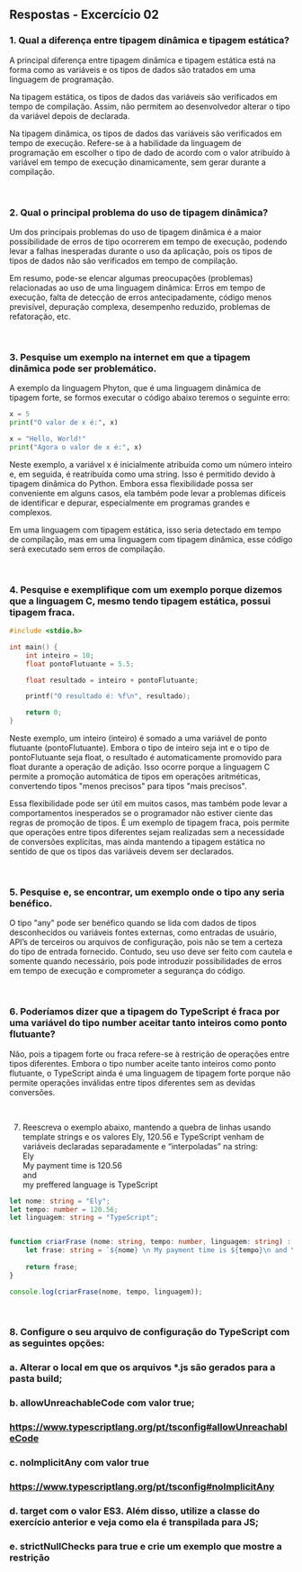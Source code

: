 ## Respostas - Excercício 02  

### 1. Qual a diferença entre tipagem dinâmica e tipagem estática?  

A principal diferença entre tipagem dinâmica e tipagem estática está na forma como as variáveis e os tipos de dados são tratados em uma linguagem de programação.  

Na tipagem estática, os tipos de dados das variáveis são verificados em tempo de compilação. Assim, não permitem ao desenvolvedor alterar o tipo da variável depois de declarada.  

Na tipagem dinâmica, os tipos de dados das variáveis são verificados em tempo de execução. Refere-se à a habilidade da linguagem de programação em escolher o tipo de dado de acordo com o valor atribuído à variável em tempo de execução dinamicamente, sem gerar durante a compilação.  

<br>

### 2. Qual o principal problema do uso de tipagem dinâmica?  

Um dos principais problemas do uso de tipagem dinâmica é a maior possibilidade de erros de tipo ocorrerem em tempo de execução, podendo levar a falhas inesperadas durante o uso da aplicação, pois os tipos de tipos de dados não são verificados em tempo de compilação.  

Em resumo, pode-se elencar algumas preocupações (problemas) relacionadas ao uso de uma linguagem dinâmica: Erros em tempo de execução, falta de detecção de erros antecipadamente, código menos previsível, depuração complexa, desempenho reduzido, problemas de refatoração, etc.  

<br>

### 3. Pesquise um exemplo na internet em que a tipagem dinâmica pode ser problemático.  

A exemplo da linguagem Phyton, que é uma linguagem dinâmica de tipagem forte, se formos executar o código abaixo teremos o seguinte erro:  

~~~python
x = 5
print("O valor de x é:", x)

x = "Hello, World!"
print("Agora o valor de x é:", x)
~~~  

Neste exemplo, a variável x é inicialmente atribuída como um número inteiro e, em seguida, é reatribuída como uma string. Isso é permitido devido à tipagem dinâmica do Python. Embora essa flexibilidade possa ser conveniente em alguns casos, ela também pode levar a problemas difíceis de identificar e depurar, especialmente em programas grandes e complexos.  

Em uma linguagem com tipagem estática, isso seria detectado em tempo de compilação, mas em uma linguagem com tipagem dinâmica, esse código será executado sem erros de compilação.  

<br>

### 4. Pesquise  e  exemplifique  com  um  exemplo  porque  dizemos  que  a  linguagem  C, mesmo tendo tipagem estática, possui tipagem fraca.  

~~~c
#include <stdio.h>

int main() {
    int inteiro = 10;
    float pontoFlutuante = 5.5;

    float resultado = inteiro + pontoFlutuante;

    printf("O resultado é: %f\n", resultado);

    return 0;
}
~~~  

Neste exemplo, um inteiro (inteiro) é somado a uma variável de ponto flutuante (pontoFlutuante). Embora o tipo de inteiro seja int e o tipo de pontoFlutuante seja float, o resultado é automaticamente promovido para float durante a operação de adição. Isso ocorre porque a linguagem C permite a promoção automática de tipos em operações aritméticas, convertendo tipos "menos precisos" para tipos "mais precisos".

Essa flexibilidade pode ser útil em muitos casos, mas também pode levar a comportamentos inesperados se o programador não estiver ciente das regras de promoção de tipos. É um exemplo de tipagem fraca, pois permite que operações entre tipos diferentes sejam realizadas sem a necessidade de conversões explícitas, mas ainda mantendo a tipagem estática no sentido de que os tipos das variáveis devem ser declarados.  

<br>

### 5. Pesquise e, se encontrar, um exemplo onde o tipo any seria benéfico.  

O tipo "any" pode ser benéfico quando se lida com dados de tipos desconhecidos ou variáveis fontes externas, como entradas de usuário, API’s de terceiros ou arquivos de configuração, pois não se tem a certeza do tipo de entrada fornecido. Contudo, seu uso deve ser feito com cautela e somente quando necessário, pois pode introduzir possibilidades de erros em tempo de execução e comprometer a segurança do código.  

<br>

### 6. Poderíamos dizer que a tipagem do TypeScript é fraca por uma variável do tipo number aceitar tanto inteiros como ponto flutuante?  

Não, pois a tipagem forte ou fraca refere-se à restrição de operações entre tipos diferentes. Embora o tipo number aceite tanto inteiros como ponto flutuante, o TypeScript ainda é uma linguagem de tipagem forte porque não permite operações inválidas entre tipos diferentes sem as devidas conversões.  

<br>

7.  Reescreva o exemplo abaixo, mantendo a quebra de linhas usando template strings e os valores Ely, 120.56 e TypeScript venham de variáveis declaradas separadamente e “interpoladas” na string:  
Ely  
My payment time is 120.56  
and  
my preffered language is TypeScript  

~~~typescript
let nome: string = "Ely";
let tempo: number = 120.56;
let linguagem: string = "TypeScript";


function criarFrase (nome: string, tempo: number, linguagem: string) : string{
    let frase: string = `${nome} \n My payment time is ${tempo}\n and \n my preffered language is ${linguagem}`
    
    return frase;
}

console.log(criarFrase(nome, tempo, linguagem));
~~~  

<br>

### 8. Configure o seu arquivo de configuração do TypeScript com as seguintes opções:  
### a. Alterar o local em que os arquivos *.js são gerados para a pasta build;  
### b. allowUnreachableCode com valor true;  
### https://www.typescriptlang.org/pt/tsconfig#allowUnreachableCode 
### c. noImplicitAny com valor true  
### https://www.typescriptlang.org/pt/tsconfig#noImplicitAny  
### d. target com o valor ES3. Além disso, utilize a classe do exercício anterior e veja como ela é transpilada para JS;  
### e. strictNullChecks para true e crie um exemplo que mostre a restrição  

